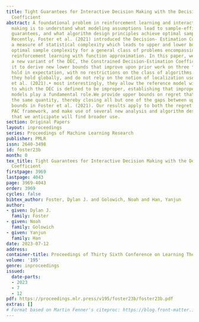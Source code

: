 ```yaml
---
title: Tight Guarantees for Interactive Decision Making with the Decision-Estimation
  Coefficient
abstract: A foundational problem in reinforcement learning and interactive decision
  making is to understand what modeling assumptions lead to sample-efficient learning
  guarantees, and what algorithm design principles achieve optimal sample complexity.
  Recently, Foster et al. (2021) introduced the Decision- Estimation Coefficient (DEC),
  a measure of statistical complexity which leads to upper and lower bounds on the
  optimal sample complexity for a general class of problems encompassing bandits and
  reinforcement learning with function approximation. In this paper, we introduce
  a new variant of the DEC, the Constrained Decision-Estimation Coefficient, and use
  it to derive new lower bounds that improve upon prior work on three fronts:• they
  hold in expectation, with no restrictions on the class of algorithms under consideration.•
  they hold globally, and do not rely on the notion of localization used by Foster
  et al. (2021).• most interestingly, they allow the reference model with respect
  to which the DEC is defined to be improper, establishing that improper reference
  models play a fundamental role.We provide upper bounds on regret that scale with
  the same quantity, thereby closing all but one of the gaps between upper and lower
  bounds in Foster et al. (2021). Our results apply to both the regret framework and
  PAC framework, and make use of several new analysis and algorithm design techniques
  that we anticipate will find broader use.
section: Original Papers
layout: inproceedings
series: Proceedings of Machine Learning Research
publisher: PMLR
issn: 2640-3498
id: foster23b
month: 0
tex_title: Tight Guarantees for Interactive Decision Making with the Decision-Estimation
  Coefficient
firstpage: 3969
lastpage: 4043
page: 3969-4043
order: 3969
cycles: false
bibtex_author: Foster, Dylan J. and Golowich, Noah and Han, Yanjun
author:
- given: Dylan J.
  family: Foster
- given: Noah
  family: Golowich
- given: Yanjun
  family: Han
date: 2023-07-12
address: 
container-title: Proceedings of Thirty Sixth Conference on Learning Theory
volume: '195'
genre: inproceedings
issued:
  date-parts:
  - 2023
  - 7
  - 12
pdf: https://proceedings.mlr.press/v195/foster23b/foster23b.pdf
extras: []
# Format based on Martin Fenner's citeproc: https://blog.front-matter.io/posts/citeproc-yaml-for-bibliographies/
---
```

